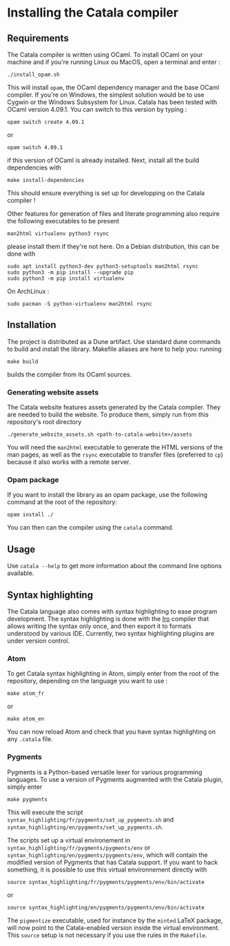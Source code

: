 # Installing the Catala compiler

## Requirements

The Catala compiler is written using OCaml. To install OCaml on your machine and
if you're running Linux ou MacOS, open a terminal and enter :

    ./install_opam.sh

This will install `opam`, the OCaml dependency manager and the
base OCaml compiler. If you're on Windows, the simplest solution
would be to use Cygwin or the Windows Subsystem for Linux. Catala has been tested
with OCaml version 4.09.1. You can switch to this version by typing :

    opam switch create 4.09.1

or

    opam switch 4.09.1

if this version of OCaml is already installed. Next, install all the build
dependencies with

    make install-dependencies

This should ensure everything is set up for developping on the Catala compiler !

Other features for generation of files and literate programming also require
the following executables to be present

    man2html virtualenv python3 rsync

please install them if they're not here. On a Debian distribution, this can be
done with

    sudo apt install python3-dev python3-setuptools man2html rsync
    sudo python3 -m pip install --upgrade pip
    sudo python3 -m pip install virtualenv

On ArchLinux :

    sudo pacman -S python-virtualenv man2html rsync

## Installation

The project is distributed as a Dune artifact. Use standard dune commands to build
and install the library. Makefile aliases are here to help you: running

    make build

builds the compiler from its OCaml sources.


### Generating website assets

The Catala website features assets generated by the Catala compiler. They are
needed to build the website. To produce them, simply run from this repository's
root directory

    ./generate_website_assets.sh <path-to-catala-website>/assets

You will need the `man2html` executable to generate the HTML versions of the man
pages, as well as the `rsync` executable to transfer files (preferred to `cp`)
because it also works with a remote server.

### Opam package

If you want to install the library as an opam
package, use the following command at the root of the repository:

    opam install ./

You can then can the compiler using the `catala` command.

## Usage

Use `catala --help` to get more information about the command line options available.

## Syntax highlighting

The Catala language also comes with syntax highlighting to
ease program development. The syntax highlighting is done
with the [Iro](https://eeyo.io/iro/) compiler that allows
writing the syntax only once, and then export it to formats
understood by various IDE. Currently, two syntax
highlighting plugins are under version control.

### Atom

To get Catala syntax highlighting in Atom, simply enter from
the root of the repository, depending on the language you want to use :

    make atom_fr
or

    make atom_en

You can now reload Atom and check that you have syntax highlighting on any `.catala` file.

### Pygments

Pygments is a Python-based versatile lexer for various
programming languages. To use a version of Pygments
augmented with the Catala plugin, simply enter

    make pygments

This will execute the
script `syntax_highlighting/fr/pygments/set_up_pygments.sh` and `syntax_highlighting/en/pygments/set_up_pygments.sh`.

The scripts set up a virtual environement in
`syntax_highlighting/fr/pygments/pygments/env` or
`syntax_highlighting/en/pygments/pygments/env`, which will
contain the modified version of Pygments that has Catala
support. If you want to hack something, it is possible to use this virtual
environnement directly with

    source syntax_highlighting/fr/pygments/pygments/env/bin/activate

or

    source syntax_highlighting/en/pygments/pygments/env/bin/activate

The `pigmentize` executable, used for instance by the `minted` LaTeX package,
will now point to the Catala-enabled version inside the virtual environment.
This `source` setup is not necessary if you use the rules in the `Makefile`.
